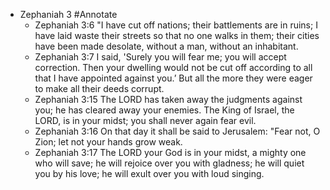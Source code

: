 - Zephaniah 3 #Annotate
	- Zephaniah 3:6
	  "I have cut off nations;
	  their battlements are in ruins;
	  I have laid waste their streets 
	  so that no one walks in them; 
	  their cities have been made desolate,
	  without a man, without an inhabitant.
	- Zephaniah 3:7
	  I said, 'Surely you will fear me; 
	  you will accept correction.
	  Then your dwelling would not be cut off 
	  according to all that I have appointed against you.’
	  But all the more they were eager 
	  to make all their deeds corrupt.
	- Zephaniah 3:15
	  The LORD has taken away the judgments against you;
	  he has cleared away your enemies.
	  The King of Israel, the LORD, is in your midst;
	  you shall never again fear evil.
	- Zephaniah 3:16
	  On that day it shall be said to Jerusalem:
	  "Fear not, O Zion;
	  let not your hands grow weak.
	- Zephaniah 3:17
	  The LORD your God is in your midst,
	  a mighty one who will save;
	  he will rejoice over you with gladness;
	  he will quiet you by his love;
	  he will exult over you with loud singing.